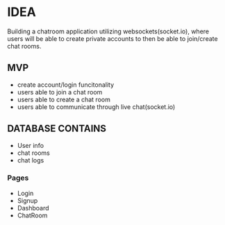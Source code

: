 # IDEA

Building a chatroom application utilizing websockets(socket.io), where users will be able to create private accounts to then be able to join/create chat rooms.

## **MVP**

- create account/login funcitonality
- users able to join a chat room
- users able to create a chat room
- users able to communicate through live chat(socket.io)

## **DATABASE CONTAINS**

- User info
- chat rooms
- chat logs

### **Pages**

- Login
- Signup
- Dashboard
- ChatRoom
